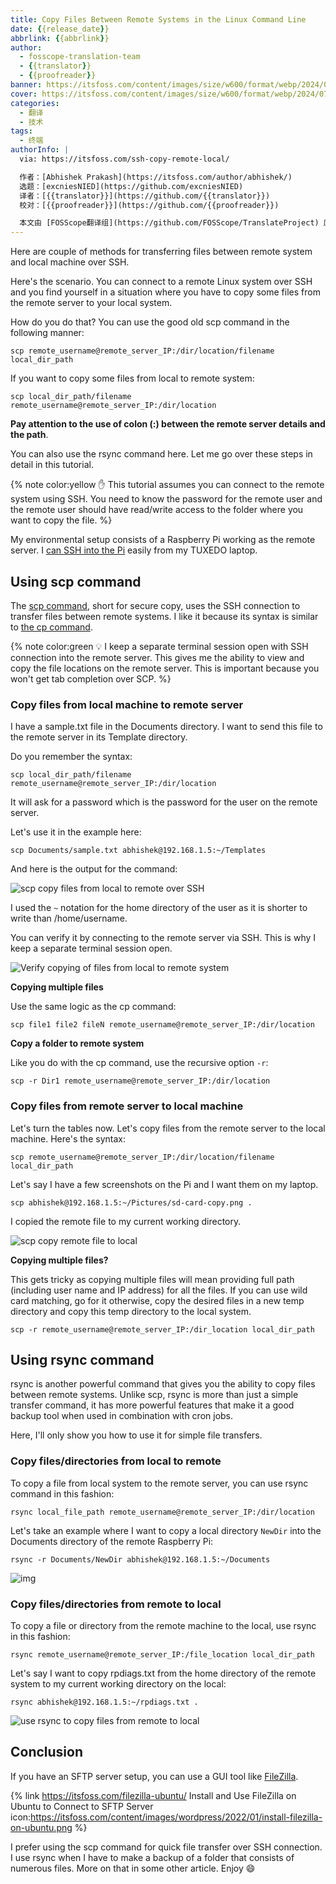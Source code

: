 ```yaml
---
title: Copy Files Between Remote Systems in the Linux Command Line
date: {{release_date}}
abbrlink: {{abbrlink}}
author:
  - fosscope-translation-team
  - {{translator}}
  - {{proofreader}}
banner: https://itsfoss.com/content/images/size/w600/format/webp/2024/07/transfer-files-between-cli-and-remote-systems.png
cover: https://itsfoss.com/content/images/size/w600/format/webp/2024/07/transfer-files-between-cli-and-remote-systems.png
categories:
  - 翻译
  - 技术
tags: 
  - 终端
authorInfo: |
  via: https://itsfoss.com/ssh-copy-remote-local/

  作者：[Abhishek Prakash](https://itsfoss.com/author/abhishek/)
  选题：[excniesNIED](https://github.com/excniesNIED)
  译者：[{{translator}}](https://github.com/{{translator}})
  校对：[{{proofreader}}](https://github.com/{{proofreader}})

  本文由 [FOSScope翻译组](https://github.com/FOSScope/TranslateProject) 原创编译，[开源观察](https://fosscope.com/) 荣誉推出
---
```


Here are couple of methods for transferring files between remote system and local machine over SSH.

<!-- more -->

Here's the scenario. You can connect to a remote Linux system over SSH and you find yourself in a situation where you have to copy some files from the remote server to your local system.

How do you do that? You can use the good old scp command in the following manner:

```
scp remote_username@remote_server_IP:/dir/location/filename local_dir_path
```

If you want to copy some files from local to remote system:

```
scp local_dir_path/filename remote_username@remote_server_IP:/dir/location 
```

**Pay attention to the use of colon (:) between the remote server details and the path**.

You can also use the rsync command here. Let me go over these steps in detail in this tutorial.

{% note color:yellow ✋ This tutorial assumes you can connect to the remote system using SSH. You need to know the password for the remote user and the remote user should have read/write access to the folder where you want to copy the file.  %}

My environmental setup consists of a Raspberry Pi working as the remote server. I [can SSH into the Pi](https://itsfoss.com/ssh-into-raspberry/) easily from my TUXEDO laptop.

## Using scp command

The [scp command](https://itsfoss.com/scp-command/), short for secure copy, uses the SSH connection to transfer files between remote systems. I like it because its syntax is similar to [the cp command](https://itsfoss.com/cp-command/).

{% note color:green 💡 I keep a separate terminal session open with SSH connection into the remote server. This gives me the ability to view and copy the file locations on the remote server. This is important because you won't get tab completion over SCP.  %}

### Copy files from local machine to remote server

I have a sample.txt file in the Documents directory. I want to send this file to the remote server in its Template directory.

Do you remember the syntax:

```
scp local_dir_path/filename remote_username@remote_server_IP:/dir/location 
```

It will ask for a password which is the password for the user on the remote server.

Let's use it in the example here:

```
scp Documents/sample.txt abhishek@192.168.1.5:~/Templates
```

And here is the output for the command:

![scp copy files from local to remote over SSH](https://itsfoss.com/content/images/2024/07/scp-copy-files-from-local-to-remote-system.png)

I used the `~` notation for the home directory of the user as it is shorter to write than /home/username.

You can verify it by connecting to the remote server via SSH. This is why I keep a separate terminal session open.

![Verify copying of files from local to remote system](https://itsfoss.com/content/images/2024/07/verify-local-to-remote-copy.png)

**Copying multiple files**

Use the same logic as the cp command:

```
scp file1 file2 fileN remote_username@remote_server_IP:/dir/location 
```

**Copy a folder to remote system**

Like you do with the cp command, use the recursive option `-r`:

```
scp -r Dir1 remote_username@remote_server_IP:/dir/location 
```

### Copy files from remote server to local machine

Let's turn the tables now. Let's copy files from the remote server to the local machine. Here's the syntax:

```
scp remote_username@remote_server_IP:/dir/location/filename local_dir_path
```

Let's say I have a few screenshots on the Pi and I want them on my laptop.

```
scp abhishek@192.168.1.5:~/Pictures/sd-card-copy.png .
```

I copied the remote file to my current working directory.

![scp copy remote file to local](https://itsfoss.com/content/images/2024/07/scp-copy-remote-file-to-local.png)

**Copying multiple files?**

This gets tricky as copying multiple files will mean providing full path (including user name and IP address) for all the files. If you can use wild card matching, go for it otherwise, copy the desired files in a new temp directory and copy this temp directory to the local system.

```
scp -r remote_username@remote_server_IP:/dir_location local_dir_path
```

## Using rsync command

rsync is another powerful command that gives you the ability to copy files between remote systems. Unlike scp, rsync is more than just a simple transfer command, it has more powerful features that make it a good backup tool when used in combination with cron jobs.

Here, I'll only show you how to use it for simple file transfers.

### Copy files/directories from local to remote

To copy a file from local system to the remote server, you can use rsync command in this fashion:

```
rsync local_file_path remote_username@remote_server_IP:/dir/location 
```

Let's take an example where I want to copy a local directory `NewDir` into the Documents directory of the remote Raspberry Pi:

```
rsync -r Documents/NewDir abhishek@192.168.1.5:~/Documents
```

![img](https://itsfoss.com/content/images/2024/07/rsync-copy-local-to-remote.png)

### Copy files/directories from remote to local

To copy a file or directory from the remote machine to the local, use rsync in this fashion:

```
rsync remote_username@remote_server_IP:/file_location local_dir_path
```

Let's say I want to copy rpdiags.txt from the home directory of the remote system to my current working directory on the local:

```
rsync abhishek@192.168.1.5:~/rpdiags.txt .
```

![use rsync to copy files from remote to local](https://itsfoss.com/content/images/2024/07/rsync-copy-from-remote-to-local.png)

## Conclusion

If you have an SFTP server setup, you can use a GUI tool like [FileZilla](https://filezilla-project.org/).

{% link https://itsfoss.com/filezilla-ubuntu/ Install and Use FileZilla on Ubuntu to Connect to SFTP Server icon:https://itsfoss.com/content/images/wordpress/2022/01/install-filezilla-on-ubuntu.png %}

I prefer using the scp command for quick file transfer over SSH connection. I use rsync when I have to make a backup of a folder that consists of numerous files. More on that in some other article. Enjoy 😄